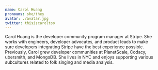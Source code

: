 ```yaml
---
name: Carol Huang
pronouns: she/they
avatar: ./avatar.jpg
twitter: thisiscaroltoo
---
```


Carol Huang is the developer community program manager at Stripe. She works with engineers, developer advocates, and product leads to make sure developers integrating Stripe have the best experience possible. Previously, Carol grew developer communities at PlanetScale, Codacy, ubersmith, and MongoDB. She lives in NYC and enjoys supporting various subcultures related to folk singing and media analysis.
